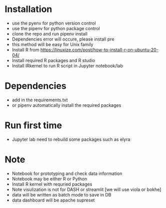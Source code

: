 # Installation 
- use the pyenv for python version control 
- use the pipenv for python package control
- clone the repo and run pipenv install
- Dependencies error will occure, please install pre
- this method will be easy for Unix family
- Install R from https://linuxize.com/post/how-to-install-r-on-ubuntu-20-04/ 
- Install required R packages and R studio 
- Install IRkernel to run R script in Jupyter notebook/lab

# Dependencies
- add in the requirements.txt 
- or pipenv automatically install the required packages

# Run first time
- Jupyter lab need to rebuild some packages such as elyra


# Note
- Notebook for prototyping and check data information
- Notebook may be either R or Python 
- Install R kernel with requried packages
- Note visulization is not for DASH or streamlit [we will use viola or bokhe]
- data will be written as batch mode to save in DB
- data dashboard will be apache supreset

